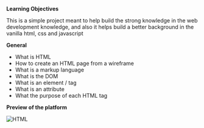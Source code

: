 **Learning Objectives**

This is a simple project meant to help build the strong knowledge in the web development knowledge, and also it helps build a better background in the vanilla html, css and javascript

**General**
- What is HTML
- How to create an HTML page from a wireframe
- What is a markup language
- What is the DOM
- What is an element / tag 
- What is an attribute
- What the purpose of each HTML tag
 
**Preview of the platform**

![HTML](https://kinsta.com/wp-content/uploads/2022/06/html-css-javascript-differences.png)
